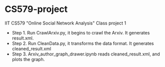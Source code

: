 # CS579-project

IIT CS579 "Online Social Network Analysis" Class project 1

* Step 1. Run CrawlArxiv.py, it begins to crawl the Arxiv. It generates result.xml.
* Step 2. Run CleanData.py, it transforms the data format. It generates cleaned_result.xml
* Step 3. Arxiv_author_graph_drawer.ipynb reads cleaned_result.xml, and plots the graph.



